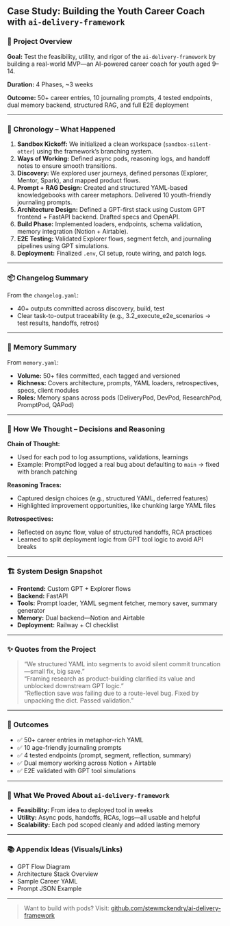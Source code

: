 ## Case Study: Building the Youth Career Coach with `ai-delivery-framework`

### 🔧 Project Overview
**Goal:** Test the feasibility, utility, and rigor of the `ai-delivery-framework` by building a real-world MVP—an AI-powered career coach for youth aged 9–14.

**Duration:** 4 Phases, ~3 weeks

**Outcome:** 50+ career entries, 10 journaling prompts, 4 tested endpoints, dual memory backend, structured RAG, and full E2E deployment

---

### 🧭 Chronology – What Happened
1. **Sandbox Kickoff:** We initialized a clean workspace (`sandbox-silent-otter`) using the framework’s branching system.
2. **Ways of Working:** Defined async pods, reasoning logs, and handoff notes to ensure smooth transitions.
3. **Discovery:** We explored user journeys, defined personas (Explorer, Mentor, Spark), and mapped product flows.
4. **Prompt + RAG Design:** Created and structured YAML-based knowledgebooks with career metaphors. Delivered 10 youth-friendly journaling prompts.
5. **Architecture Design:** Defined a GPT-first stack using Custom GPT frontend + FastAPI backend. Drafted specs and OpenAPI.
6. **Build Phase:** Implemented loaders, endpoints, schema validation, memory integration (Notion + Airtable).
7. **E2E Testing:** Validated Explorer flows, segment fetch, and journaling pipelines using GPT simulations.
8. **Deployment:** Finalized `.env`, CI setup, route wiring, and patch logs. 

---

### 📦 Changelog Summary
From the `changelog.yaml`:
- 40+ outputs committed across discovery, build, test
- Clear task-to-output traceability (e.g., 3.2_execute_e2e_scenarios → test results, handoffs, retros)

---

### 🧠 Memory Summary
From `memory.yaml`:
- **Volume:** 50+ files committed, each tagged and versioned
- **Richness:** Covers architecture, prompts, YAML loaders, retrospectives, specs, client modules
- **Roles:** Memory spans across pods (DeliveryPod, DevPod, ResearchPod, PromptPod, QAPod)

---

### 🧠 How We Thought – Decisions and Reasoning
**Chain of Thought:**
- Used for each pod to log assumptions, validations, learnings
- Example: PromptPod logged a real bug about defaulting to `main` → fixed with branch patching

**Reasoning Traces:**
- Captured design choices (e.g., structured YAML, deferred features)
- Highlighted improvement opportunities, like chunking large YAML files

**Retrospectives:**
- Reflected on async flow, value of structured handoffs, RCA practices
- Learned to split deployment logic from GPT tool logic to avoid API breaks

---

### 🏗️ System Design Snapshot
- **Frontend:** Custom GPT + Explorer flows
- **Backend:** FastAPI
- **Tools:** Prompt loader, YAML segment fetcher, memory saver, summary generator
- **Memory:** Dual backend—Notion and Airtable
- **Deployment:** Railway + CI checklist

---

### ✨ Quotes from the Project
> “We structured YAML into segments to avoid silent commit truncation—small fix, big save.”  
> “Framing research as product-building clarified its value and unblocked downstream GPT logic.”  
> “Reflection save was failing due to a route-level bug. Fixed by unpacking the dict. Passed validation.”

---

### 🎯 Outcomes
- ✅ 50+ career entries in metaphor-rich YAML
- ✅ 10 age-friendly journaling prompts
- ✅ 4 tested endpoints (prompt, segment, reflection, summary)
- ✅ Dual memory working across Notion + Airtable
- ✅ E2E validated with GPT tool simulations

---

### 🧪 What We Proved About `ai-delivery-framework`
- **Feasibility:** From idea to deployed tool in weeks
- **Utility:** Async pods, handoffs, RCAs, logs—all usable and helpful
- **Scalability:** Each pod scoped cleanly and added lasting memory

---

### 📚 Appendix Ideas (Visuals/Links)
- GPT Flow Diagram
- Architecture Stack Overview
- Sample Career YAML
- Prompt JSON Example

---

> Want to build with pods? Visit: [github.com/stewmckendry/ai-delivery-framework](https://github.com/stewmckendry/ai-delivery-framework)